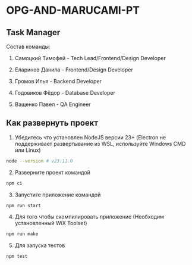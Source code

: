 # OPG-AND-MARUCAMI-PT
## Task Manager
Состав команды:

1. Самоцкий Тимофей - Tech Lead/Frontend/Design Developer

2. Еларинов Данила - Frontend/Design Developer

3. Громов Илья - Backend Developer

4. Годовиков Фёдор - Database Developer

5. Ващенко Павел - QA Engineer

## Как развернуть проект

 1. Убедитесь что установлен NodeJS версии 23+ (Electron не поддерживает развертывание из WSL, используйте Windows CMD или Linux)
```bash
node --version # v23.11.0
```
2. Разверните проект командой
```bash
npm ci
```
3. Запустите приложение командой
```bash
npm run start
```
4. Для того чтобы скомпилировать приложение (Необходим установленный WiX Toolset)
```bash
npm run make
```
5. Для запуска тестов 
```bash
npm test
```